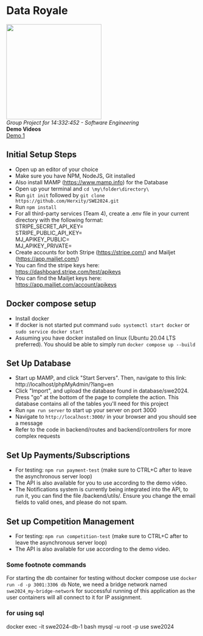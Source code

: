 # Data Royale 
<img src='https://github.com/Herxity/SWE2024/assets/34107608/1d779544-c823-4e7b-b249-07f2793e6651' width='250'>
<br>
<i>Group Project for 14:332:452 - Software Engineering</i>
<br>
<b> Demo Videos </b>
<br>
<a href="https://www.youtube.com/watch?v=_E6fqzHvxds">Demo 1</a>



## Initial Setup Steps 
- Open up an editor of your choice
- Make sure you have NPM, NodeJS, Git installed
- Also install MAMP (https://www.mamp.info) for the Database
- Open up your terminal and `cd \my\folder\directory\`
- Run `git init` followed by `git clone https://github.com/Herxity/SWE2024.git`
- Run `npm install`
- For all third-party services (Team 4), create a .env file in your current directory with the following format:\
    STRIPE_SECRET_API_KEY=\
    STRIPE_PUBLIC_API_KEY=\
    MJ_APIKEY_PUBLIC=\
    MJ_APIKEY_PRIVATE=
- Create accounts for both Stripe (https://stripe.com/) and Mailjet (https://app.mailjet.com/)
- You can find the stripe keys here: https://dashboard.stripe.com/test/apikeys
- You can find the Mailjet keys here: https://app.mailjet.com/account/apikeys

## Docker compose setup
- Install docker
- If docker is not started put command ```sudo systemctl start docker``` or ```sudo service docker start```
- Assuming you have docker installed on linux (Ubuntu 20.04 LTS preferred). You should be able to simply run
  ```docker compose up --build```

## Set Up Database <These instructions should be deprecated as of the docker compose addition>
- Start up MAMP, and click "Start Servers".  Then, navigate to this link: http://localhost/phpMyAdmin/?lang=en 
- Click "Import", and upload the database found in database/swe2024. Press "go" at the bottom of the page to complete the action. This database contains all of the tables you'll need for this project
- Run `npm run server` to start up your server on port 3000
- Navigate to `http://localhost:3000/` in your browser and you should see a message
- Refer to the code in backend/routes and backend/controllers for more complex requests

## Set Up Payments/Subscriptions
- For testing: `npm run payment-test` (make sure to CTRL+C after to leave the asynchronous server loop)
- The API is also available for you to use according to the demo video.
- The Notifications system is currently being integrated into the API, to run it, you can find the file /backend/utils/. Ensure you change the email fields to valid ones, and please do not spam.

## Set up Competition Management
- For testing: `npm run competition-test` (make sure to CTRL+C after to leave the asynchronous server loop)
- The API is also available for use according to the demo video.


### Some footnote commands
For starting the db container for testing without docker compose use ```docker run -d -p 3001:3306 db```
Note, we need a bridge network named `swe2024_my-bridge-network` for successful running of this application as the user containers will all connect to it for IP assignment.



### for using sql
docker exec -it swe2024-db-1 bash
mysql -u root -p
use swe2024